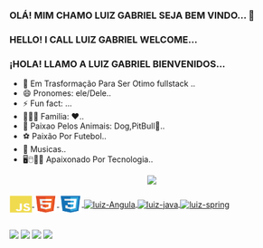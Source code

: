 ### OLÁ! MIM CHAMO LUIZ GABRIEL SEJA BEM VINDO... 👋
### HELLO! I CALL LUIZ GABRIEL WELCOME...
### ¡HOLA! LLAMO A LUIZ GABRIEL BIENVENIDOS...

- 🔭 Em Trasformação Para Ser Otimo fullstack ..
- 😄 Pronomes: ele/Dele..
- ⚡ Fun fact: ...
- 👨‍👩‍👧 Familia: ❤..
- 🐶 Paixao Pelos Animais: Dog,PitBull🦴..
- ⚽ Paixão Por Futebol..
- 🎷 Musicas..
- 🖥🖱📡🔌 Apaixonado Por Tecnologia..

<div align="center">
  <a href="https://github.com/luizgabriel2802">
  <img height="200em" src="https://github-readme-stats.vercel.app/api/top-langs/?username=luizgabriel2802&layout=compact&langs_count=7&theme=dracula"/>
</div>
  
<div style="display: inline_block"><br>
  <img align="center" alt="luiz-Js" height="30" width="40" src="https://raw.githubusercontent.com/devicons/devicon/master/icons/javascript/javascript-plain.svg">
  <img align="center" alt="luiz-HTML" height="30" width="40" src="https://raw.githubusercontent.com/devicons/devicon/master/icons/html5/html5-original.svg">
  <img align="center" alt="luiz-CSS" height="30" width="40" src="https://raw.githubusercontent.com/devicons/devicon/master/icons/css3/css3-original.svg">
  <img align="center" alt="luiz-Angula" height="30" width="40" src="https://cdn.jsdelivr.net/gh/devicons/devicon/icons/angularjs/angularjs-original.svg" />
  <img align="center" alt="luiz-java" height="30" width="40" src="https://cdn.jsdelivr.net/gh/devicons/devicon/icons/java/java-original.svg" />
  <img align="center" alt="luiz-spring" height="30" width="40" src="https://cdn.jsdelivr.net/gh/devicons/devicon/icons/spring/spring-original.svg" />
</div>

##

<div> 
  <a href="https://www.instagram.com/luizgabriell23/" target="_blank"><img src="https://img.shields.io/badge/-Instagram-%23E4405F?style=for-the-badge&logo=instagram&logoColor=white" target="_blank"></a>
 <a href="https://discord.com/channels/@me" target="_blank"><img src="https://img.shields.io/badge/Discord-7289DA?style=for-the-badge&logo=discord&logoColor=white" target="_blank"></a> 
  <a href = "mailto:annelisemerlin32@gmail.com"><img src="https://img.shields.io/badge/-Gmail-%23333?style=for-the-badge&logo=gmail&logoColor=white" target="_blank"></a>
  <a href="https://www.linkedin.com/in/luiz-gabriel-martins-de-lima/" target="_blank"><img src="https://img.shields.io/badge/-LinkedIn-%230077B5?style=for-the-badge&logo=linkedin&logoColor=white" target="_blank"></a> 
  </div>
